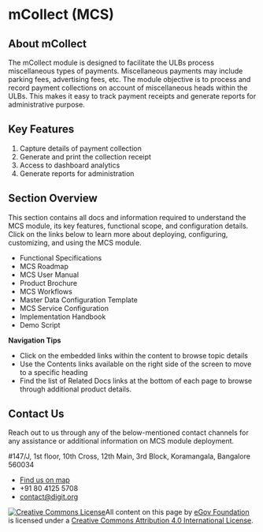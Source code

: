 # mCollect \(MCS\)

## About mCollect

The mCollect module is designed to facilitate the ULBs process miscellaneous types of payments. Miscellaneous payments may include parking fees, advertising fees, etc. The module objective is to process and record payment collections on account of miscellaneous heads within the ULBs. This makes it easy to track payment receipts and generate reports for administrative purpose.

## Key Features

1. Capture details of payment collection
2. Generate and print the collection receipt
3. Access to dashboard analytics
4. Generate reports for administration

## Section Overview <a id="section-overview"></a>

This section contains all docs and information required to understand the MCS module, its key features, functional scope, and configuration details. Click on the links below to learn more about deploying, configuring, customizing, and using the MCS module.

* Functional Specifications
* MCS Roadmap
* MCS User Manual
* Product Brochure
* MCS Workflows
* Master Data Configuration Template
* MCS Service Configuration
* Implementation Handbook
* Demo Script

**Navigation Tips**

* Click on the embedded links within the content to browse topic details
* Use the Contents links available on the right side of the screen to move to a specific heading
* Find the list of Related Docs links at the bottom of each page to browse through additional product details.

## Contact Us <a id="contact-us"></a>

Reach out to us through any of the below-mentioned contact channels for any assistance or additional information on MCS module deployment.

\#147/J, 1st floor, 10th Cross, 12th Main, 3rd Block, Koramangala, Bangalore 560034

* ​[Find us on map](https://goo.gl/maps/pYCFMhHWW7r)​
* +91 80 4125 5708
* contact@digit.org



​[​![Creative Commons License](https://i.creativecommons.org/l/by/4.0/80x15.png)​](http://creativecommons.org/licenses/by/4.0/)All content on this page by [eGov Foundation](https://egov.org.in/) is licensed under a [Creative Commons Attribution 4.0 International License](http://creativecommons.org/licenses/by/4.0/).[  
](https://docs.digit.org/modules)


